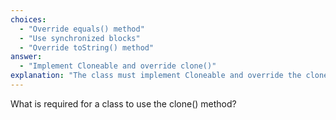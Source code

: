 ```yaml
---
choices:
  - "Override equals() method"
  - "Use synchronized blocks"
  - "Override toString() method"
answer:
  - "Implement Cloneable and override clone()"
explanation: "The class must implement Cloneable and override the clone() method to avoid CloneNotSupportedException."
---
```


What is required for a class to use the clone() method?

